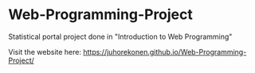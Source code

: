 # Web-Programming-Project
Statistical portal project done in "Introduction to Web Programming"

Visit the website here:
https://juhorekonen.github.io/Web-Programming-Project/
